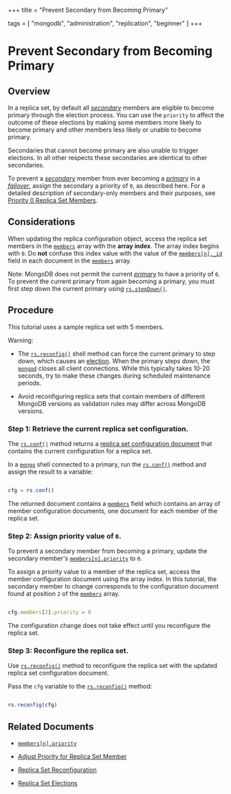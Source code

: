 +++
title = "Prevent Secondary from Becoming Primary"

tags = [
"mongodb",
"administration",
"replication",
"beginner" ]
+++

# Prevent Secondary from Becoming Primary


## Overview

In a replica set, by default all [*secondary*](https://docs.mongodb.com/manual/reference/glossary/#term-secondary) members are eligible to
become primary through the election process. You can use the
``priority`` to affect the
outcome of these elections by making some members more likely to become
primary and other members less likely or unable to become primary.

Secondaries that cannot become primary are also unable to trigger
elections. In all other respects these secondaries are identical to other
secondaries.

To prevent a [*secondary*](https://docs.mongodb.com/manual/reference/glossary/#term-secondary) member from ever becoming a [*primary*](https://docs.mongodb.com/manual/reference/glossary/#term-primary)
in a [*failover*](https://docs.mongodb.com/manual/reference/glossary/#term-failover), assign the secondary a priority of ``0``, as
described here. For a detailed description of secondary-only members and their purposes,
see [Priority 0 Replica Set Members](https://docs.mongodb.com/manual/core/replica-set-priority-0-member).


## Considerations

When updating the replica configuration object, access the replica set
members in the [``members``](https://docs.mongodb.com/manual/reference/replica-configuration/#rsconf.members) array with the
**array index**. The array index begins with ``0``. Do **not** confuse
this index value with the value of the
[``members[n]._id``](https://docs.mongodb.com/manual/reference/replica-configuration/#rsconf.members[n]._id) field in each document in
the [``members``](https://docs.mongodb.com/manual/reference/replica-configuration/#rsconf.members) array.

Note: MongoDB does not permit the current [*primary*](https://docs.mongodb.com/manual/reference/glossary/#term-primary) to have a priority of ``0``. To prevent the current primary from again becoming a primary, you must first step down the current primary using [``rs.stepDown()``](https://docs.mongodb.com/manual/reference/method/rs.stepDown/#rs.stepDown).


## Procedure

This tutorial uses a sample replica set with 5 members.

Warning:

  * The [``rs.reconfig()``](https://docs.mongodb.com/manual/reference/method/rs.reconfig/#rs.reconfig) shell method can force the current primary to step down, which causes an [election](https://docs.mongodb.com/manual/core/replica-set-elections/#replica-set-elections). When the primary steps down, the [``mongod``](https://docs.mongodb.com/manual/reference/program/mongod/#bin.mongod) closes all client connections. While this typically takes 10-20 seconds, try to make these changes during scheduled maintenance periods.

  * Avoid reconfiguring replica sets that contain members of different MongoDB versions as validation rules may differ across MongoDB versions.


### Step 1: Retrieve the current replica set configuration.

The [``rs.conf()``](https://docs.mongodb.com/manual/reference/method/rs.conf/#rs.conf) method returns a [replica set
configuration document](https://docs.mongodb.com/manual/reference/replica-configuration) that
contains the current configuration for a replica set.

In a [``mongo``](https://docs.mongodb.com/manual/reference/program/mongo/#bin.mongo) shell connected to a primary, run the
[``rs.conf()``](https://docs.mongodb.com/manual/reference/method/rs.conf/#rs.conf) method and assign the result to a variable:

```javascript

cfg = rs.conf()

```

The returned document contains a
[``members``](https://docs.mongodb.com/manual/reference/replica-configuration/#rsconf.members) field which contains an array
of member configuration documents, one document for each member of the
replica set.


### Step 2: Assign priority value of ``0``.

To prevent a secondary member from becoming a primary, update the
secondary member's [``members[n].priority``](https://docs.mongodb.com/manual/reference/replica-configuration/#rsconf.members[n].priority)
to ``0``.

To assign a priority value to a member of the replica set, access the
member configuration document using the array index. In this
tutorial, the secondary member to change corresponds to the
configuration document found at position ``2`` of the
[``members``](https://docs.mongodb.com/manual/reference/replica-configuration/#rsconf.members) array.

```javascript

cfg.members[2].priority = 0

```

The configuration change does not take effect until you reconfigure
the replica set.


### Step 3: Reconfigure the replica set.

Use [``rs.reconfig()``](https://docs.mongodb.com/manual/reference/method/rs.reconfig/#rs.reconfig) method to reconfigure the replica set
with the updated replica set configuration document.

Pass the ``cfg`` variable to the [``rs.reconfig()``](https://docs.mongodb.com/manual/reference/method/rs.reconfig/#rs.reconfig) method:

```javascript

rs.reconfig(cfg)

```


## Related Documents

* [``members[n].priority``](https://docs.mongodb.com/manual/reference/replica-configuration/#rsconf.members[n].priority)

* [Adjust Priority for Replica Set Member](../adjust-replica-set-member-priority/)

* [Replica Set Reconfiguration](https://docs.mongodb.com/manual/reference/method/rs.reconfig/#replica-set-reconfiguration-usage)

* [Replica Set Elections](https://docs.mongodb.com/manual/core/replica-set-elections)

